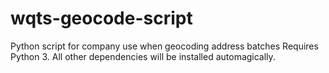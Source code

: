 # wqts-geocode-script
Python script for company use when geocoding address batches
Requires Python 3. All other dependencies will be installed automagically.
